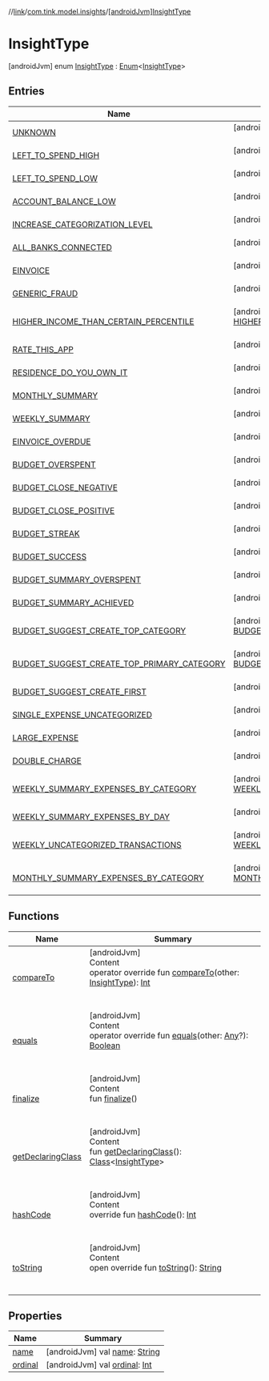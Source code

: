 //[link](../../index.md)/[com.tink.model.insights](../index.md)/[[androidJvm]InsightType](index.md)



# InsightType  
 [androidJvm] enum [InsightType](index.md) : [Enum](https://kotlinlang.org/api/latest/jvm/stdlib/kotlin/-enum/index.html)<[InsightType](index.md)>    


## Entries  
  
|  Name|  Summary| 
|---|---|
| <a name="com.tink.model.insights/InsightType.UNKNOWN///PointingToDeclaration/"></a>[UNKNOWN](-u-n-k-n-o-w-n/index.md)| <a name="com.tink.model.insights/InsightType.UNKNOWN///PointingToDeclaration/"></a> [androidJvm] [UNKNOWN](-u-n-k-n-o-w-n/index.md)()  <br>   <br>
| <a name="com.tink.model.insights/InsightType.LEFT_TO_SPEND_HIGH///PointingToDeclaration/"></a>[LEFT_TO_SPEND_HIGH](-l-e-f-t_-t-o_-s-p-e-n-d_-h-i-g-h/index.md)| <a name="com.tink.model.insights/InsightType.LEFT_TO_SPEND_HIGH///PointingToDeclaration/"></a> [androidJvm] [LEFT_TO_SPEND_HIGH](-l-e-f-t_-t-o_-s-p-e-n-d_-h-i-g-h/index.md)()  <br>   <br>
| <a name="com.tink.model.insights/InsightType.LEFT_TO_SPEND_LOW///PointingToDeclaration/"></a>[LEFT_TO_SPEND_LOW](-l-e-f-t_-t-o_-s-p-e-n-d_-l-o-w/index.md)| <a name="com.tink.model.insights/InsightType.LEFT_TO_SPEND_LOW///PointingToDeclaration/"></a> [androidJvm] [LEFT_TO_SPEND_LOW](-l-e-f-t_-t-o_-s-p-e-n-d_-l-o-w/index.md)()  <br>   <br>
| <a name="com.tink.model.insights/InsightType.ACCOUNT_BALANCE_LOW///PointingToDeclaration/"></a>[ACCOUNT_BALANCE_LOW](-a-c-c-o-u-n-t_-b-a-l-a-n-c-e_-l-o-w/index.md)| <a name="com.tink.model.insights/InsightType.ACCOUNT_BALANCE_LOW///PointingToDeclaration/"></a> [androidJvm] [ACCOUNT_BALANCE_LOW](-a-c-c-o-u-n-t_-b-a-l-a-n-c-e_-l-o-w/index.md)()  <br>   <br>
| <a name="com.tink.model.insights/InsightType.INCREASE_CATEGORIZATION_LEVEL///PointingToDeclaration/"></a>[INCREASE_CATEGORIZATION_LEVEL](-i-n-c-r-e-a-s-e_-c-a-t-e-g-o-r-i-z-a-t-i-o-n_-l-e-v-e-l/index.md)| <a name="com.tink.model.insights/InsightType.INCREASE_CATEGORIZATION_LEVEL///PointingToDeclaration/"></a> [androidJvm] [INCREASE_CATEGORIZATION_LEVEL](-i-n-c-r-e-a-s-e_-c-a-t-e-g-o-r-i-z-a-t-i-o-n_-l-e-v-e-l/index.md)()  <br>   <br>
| <a name="com.tink.model.insights/InsightType.ALL_BANKS_CONNECTED///PointingToDeclaration/"></a>[ALL_BANKS_CONNECTED](-a-l-l_-b-a-n-k-s_-c-o-n-n-e-c-t-e-d/index.md)| <a name="com.tink.model.insights/InsightType.ALL_BANKS_CONNECTED///PointingToDeclaration/"></a> [androidJvm] [ALL_BANKS_CONNECTED](-a-l-l_-b-a-n-k-s_-c-o-n-n-e-c-t-e-d/index.md)()  <br>   <br>
| <a name="com.tink.model.insights/InsightType.EINVOICE///PointingToDeclaration/"></a>[EINVOICE](-e-i-n-v-o-i-c-e/index.md)| <a name="com.tink.model.insights/InsightType.EINVOICE///PointingToDeclaration/"></a> [androidJvm] [EINVOICE](-e-i-n-v-o-i-c-e/index.md)()  <br>   <br>
| <a name="com.tink.model.insights/InsightType.GENERIC_FRAUD///PointingToDeclaration/"></a>[GENERIC_FRAUD](-g-e-n-e-r-i-c_-f-r-a-u-d/index.md)| <a name="com.tink.model.insights/InsightType.GENERIC_FRAUD///PointingToDeclaration/"></a> [androidJvm] [GENERIC_FRAUD](-g-e-n-e-r-i-c_-f-r-a-u-d/index.md)()  <br>   <br>
| <a name="com.tink.model.insights/InsightType.HIGHER_INCOME_THAN_CERTAIN_PERCENTILE///PointingToDeclaration/"></a>[HIGHER_INCOME_THAN_CERTAIN_PERCENTILE](-h-i-g-h-e-r_-i-n-c-o-m-e_-t-h-a-n_-c-e-r-t-a-i-n_-p-e-r-c-e-n-t-i-l-e/index.md)| <a name="com.tink.model.insights/InsightType.HIGHER_INCOME_THAN_CERTAIN_PERCENTILE///PointingToDeclaration/"></a> [androidJvm] [HIGHER_INCOME_THAN_CERTAIN_PERCENTILE](-h-i-g-h-e-r_-i-n-c-o-m-e_-t-h-a-n_-c-e-r-t-a-i-n_-p-e-r-c-e-n-t-i-l-e/index.md)()  <br>   <br>
| <a name="com.tink.model.insights/InsightType.RATE_THIS_APP///PointingToDeclaration/"></a>[RATE_THIS_APP](-r-a-t-e_-t-h-i-s_-a-p-p/index.md)| <a name="com.tink.model.insights/InsightType.RATE_THIS_APP///PointingToDeclaration/"></a> [androidJvm] [RATE_THIS_APP](-r-a-t-e_-t-h-i-s_-a-p-p/index.md)()  <br>   <br>
| <a name="com.tink.model.insights/InsightType.RESIDENCE_DO_YOU_OWN_IT///PointingToDeclaration/"></a>[RESIDENCE_DO_YOU_OWN_IT](-r-e-s-i-d-e-n-c-e_-d-o_-y-o-u_-o-w-n_-i-t/index.md)| <a name="com.tink.model.insights/InsightType.RESIDENCE_DO_YOU_OWN_IT///PointingToDeclaration/"></a> [androidJvm] [RESIDENCE_DO_YOU_OWN_IT](-r-e-s-i-d-e-n-c-e_-d-o_-y-o-u_-o-w-n_-i-t/index.md)()  <br>   <br>
| <a name="com.tink.model.insights/InsightType.MONTHLY_SUMMARY///PointingToDeclaration/"></a>[MONTHLY_SUMMARY](-m-o-n-t-h-l-y_-s-u-m-m-a-r-y/index.md)| <a name="com.tink.model.insights/InsightType.MONTHLY_SUMMARY///PointingToDeclaration/"></a> [androidJvm] [MONTHLY_SUMMARY](-m-o-n-t-h-l-y_-s-u-m-m-a-r-y/index.md)()  <br>   <br>
| <a name="com.tink.model.insights/InsightType.WEEKLY_SUMMARY///PointingToDeclaration/"></a>[WEEKLY_SUMMARY](-w-e-e-k-l-y_-s-u-m-m-a-r-y/index.md)| <a name="com.tink.model.insights/InsightType.WEEKLY_SUMMARY///PointingToDeclaration/"></a> [androidJvm] [WEEKLY_SUMMARY](-w-e-e-k-l-y_-s-u-m-m-a-r-y/index.md)()  <br>   <br>
| <a name="com.tink.model.insights/InsightType.EINVOICE_OVERDUE///PointingToDeclaration/"></a>[EINVOICE_OVERDUE](-e-i-n-v-o-i-c-e_-o-v-e-r-d-u-e/index.md)| <a name="com.tink.model.insights/InsightType.EINVOICE_OVERDUE///PointingToDeclaration/"></a> [androidJvm] [EINVOICE_OVERDUE](-e-i-n-v-o-i-c-e_-o-v-e-r-d-u-e/index.md)()  <br>   <br>
| <a name="com.tink.model.insights/InsightType.BUDGET_OVERSPENT///PointingToDeclaration/"></a>[BUDGET_OVERSPENT](-b-u-d-g-e-t_-o-v-e-r-s-p-e-n-t/index.md)| <a name="com.tink.model.insights/InsightType.BUDGET_OVERSPENT///PointingToDeclaration/"></a> [androidJvm] [BUDGET_OVERSPENT](-b-u-d-g-e-t_-o-v-e-r-s-p-e-n-t/index.md)()  <br>   <br>
| <a name="com.tink.model.insights/InsightType.BUDGET_CLOSE_NEGATIVE///PointingToDeclaration/"></a>[BUDGET_CLOSE_NEGATIVE](-b-u-d-g-e-t_-c-l-o-s-e_-n-e-g-a-t-i-v-e/index.md)| <a name="com.tink.model.insights/InsightType.BUDGET_CLOSE_NEGATIVE///PointingToDeclaration/"></a> [androidJvm] [BUDGET_CLOSE_NEGATIVE](-b-u-d-g-e-t_-c-l-o-s-e_-n-e-g-a-t-i-v-e/index.md)()  <br>   <br>
| <a name="com.tink.model.insights/InsightType.BUDGET_CLOSE_POSITIVE///PointingToDeclaration/"></a>[BUDGET_CLOSE_POSITIVE](-b-u-d-g-e-t_-c-l-o-s-e_-p-o-s-i-t-i-v-e/index.md)| <a name="com.tink.model.insights/InsightType.BUDGET_CLOSE_POSITIVE///PointingToDeclaration/"></a> [androidJvm] [BUDGET_CLOSE_POSITIVE](-b-u-d-g-e-t_-c-l-o-s-e_-p-o-s-i-t-i-v-e/index.md)()  <br>   <br>
| <a name="com.tink.model.insights/InsightType.BUDGET_STREAK///PointingToDeclaration/"></a>[BUDGET_STREAK](-b-u-d-g-e-t_-s-t-r-e-a-k/index.md)| <a name="com.tink.model.insights/InsightType.BUDGET_STREAK///PointingToDeclaration/"></a> [androidJvm] [BUDGET_STREAK](-b-u-d-g-e-t_-s-t-r-e-a-k/index.md)()  <br>   <br>
| <a name="com.tink.model.insights/InsightType.BUDGET_SUCCESS///PointingToDeclaration/"></a>[BUDGET_SUCCESS](-b-u-d-g-e-t_-s-u-c-c-e-s-s/index.md)| <a name="com.tink.model.insights/InsightType.BUDGET_SUCCESS///PointingToDeclaration/"></a> [androidJvm] [BUDGET_SUCCESS](-b-u-d-g-e-t_-s-u-c-c-e-s-s/index.md)()  <br>   <br>
| <a name="com.tink.model.insights/InsightType.BUDGET_SUMMARY_OVERSPENT///PointingToDeclaration/"></a>[BUDGET_SUMMARY_OVERSPENT](-b-u-d-g-e-t_-s-u-m-m-a-r-y_-o-v-e-r-s-p-e-n-t/index.md)| <a name="com.tink.model.insights/InsightType.BUDGET_SUMMARY_OVERSPENT///PointingToDeclaration/"></a> [androidJvm] [BUDGET_SUMMARY_OVERSPENT](-b-u-d-g-e-t_-s-u-m-m-a-r-y_-o-v-e-r-s-p-e-n-t/index.md)()  <br>   <br>
| <a name="com.tink.model.insights/InsightType.BUDGET_SUMMARY_ACHIEVED///PointingToDeclaration/"></a>[BUDGET_SUMMARY_ACHIEVED](-b-u-d-g-e-t_-s-u-m-m-a-r-y_-a-c-h-i-e-v-e-d/index.md)| <a name="com.tink.model.insights/InsightType.BUDGET_SUMMARY_ACHIEVED///PointingToDeclaration/"></a> [androidJvm] [BUDGET_SUMMARY_ACHIEVED](-b-u-d-g-e-t_-s-u-m-m-a-r-y_-a-c-h-i-e-v-e-d/index.md)()  <br>   <br>
| <a name="com.tink.model.insights/InsightType.BUDGET_SUGGEST_CREATE_TOP_CATEGORY///PointingToDeclaration/"></a>[BUDGET_SUGGEST_CREATE_TOP_CATEGORY](-b-u-d-g-e-t_-s-u-g-g-e-s-t_-c-r-e-a-t-e_-t-o-p_-c-a-t-e-g-o-r-y/index.md)| <a name="com.tink.model.insights/InsightType.BUDGET_SUGGEST_CREATE_TOP_CATEGORY///PointingToDeclaration/"></a> [androidJvm] [BUDGET_SUGGEST_CREATE_TOP_CATEGORY](-b-u-d-g-e-t_-s-u-g-g-e-s-t_-c-r-e-a-t-e_-t-o-p_-c-a-t-e-g-o-r-y/index.md)()  <br>   <br>
| <a name="com.tink.model.insights/InsightType.BUDGET_SUGGEST_CREATE_TOP_PRIMARY_CATEGORY///PointingToDeclaration/"></a>[BUDGET_SUGGEST_CREATE_TOP_PRIMARY_CATEGORY](-b-u-d-g-e-t_-s-u-g-g-e-s-t_-c-r-e-a-t-e_-t-o-p_-p-r-i-m-a-r-y_-c-a-t-e-g-o-r-y/index.md)| <a name="com.tink.model.insights/InsightType.BUDGET_SUGGEST_CREATE_TOP_PRIMARY_CATEGORY///PointingToDeclaration/"></a> [androidJvm] [BUDGET_SUGGEST_CREATE_TOP_PRIMARY_CATEGORY](-b-u-d-g-e-t_-s-u-g-g-e-s-t_-c-r-e-a-t-e_-t-o-p_-p-r-i-m-a-r-y_-c-a-t-e-g-o-r-y/index.md)()  <br>   <br>
| <a name="com.tink.model.insights/InsightType.BUDGET_SUGGEST_CREATE_FIRST///PointingToDeclaration/"></a>[BUDGET_SUGGEST_CREATE_FIRST](-b-u-d-g-e-t_-s-u-g-g-e-s-t_-c-r-e-a-t-e_-f-i-r-s-t/index.md)| <a name="com.tink.model.insights/InsightType.BUDGET_SUGGEST_CREATE_FIRST///PointingToDeclaration/"></a> [androidJvm] [BUDGET_SUGGEST_CREATE_FIRST](-b-u-d-g-e-t_-s-u-g-g-e-s-t_-c-r-e-a-t-e_-f-i-r-s-t/index.md)()  <br>   <br>
| <a name="com.tink.model.insights/InsightType.SINGLE_EXPENSE_UNCATEGORIZED///PointingToDeclaration/"></a>[SINGLE_EXPENSE_UNCATEGORIZED](-s-i-n-g-l-e_-e-x-p-e-n-s-e_-u-n-c-a-t-e-g-o-r-i-z-e-d/index.md)| <a name="com.tink.model.insights/InsightType.SINGLE_EXPENSE_UNCATEGORIZED///PointingToDeclaration/"></a> [androidJvm] [SINGLE_EXPENSE_UNCATEGORIZED](-s-i-n-g-l-e_-e-x-p-e-n-s-e_-u-n-c-a-t-e-g-o-r-i-z-e-d/index.md)()  <br>   <br>
| <a name="com.tink.model.insights/InsightType.LARGE_EXPENSE///PointingToDeclaration/"></a>[LARGE_EXPENSE](-l-a-r-g-e_-e-x-p-e-n-s-e/index.md)| <a name="com.tink.model.insights/InsightType.LARGE_EXPENSE///PointingToDeclaration/"></a> [androidJvm] [LARGE_EXPENSE](-l-a-r-g-e_-e-x-p-e-n-s-e/index.md)()  <br>   <br>
| <a name="com.tink.model.insights/InsightType.DOUBLE_CHARGE///PointingToDeclaration/"></a>[DOUBLE_CHARGE](-d-o-u-b-l-e_-c-h-a-r-g-e/index.md)| <a name="com.tink.model.insights/InsightType.DOUBLE_CHARGE///PointingToDeclaration/"></a> [androidJvm] [DOUBLE_CHARGE](-d-o-u-b-l-e_-c-h-a-r-g-e/index.md)()  <br>   <br>
| <a name="com.tink.model.insights/InsightType.WEEKLY_SUMMARY_EXPENSES_BY_CATEGORY///PointingToDeclaration/"></a>[WEEKLY_SUMMARY_EXPENSES_BY_CATEGORY](-w-e-e-k-l-y_-s-u-m-m-a-r-y_-e-x-p-e-n-s-e-s_-b-y_-c-a-t-e-g-o-r-y/index.md)| <a name="com.tink.model.insights/InsightType.WEEKLY_SUMMARY_EXPENSES_BY_CATEGORY///PointingToDeclaration/"></a> [androidJvm] [WEEKLY_SUMMARY_EXPENSES_BY_CATEGORY](-w-e-e-k-l-y_-s-u-m-m-a-r-y_-e-x-p-e-n-s-e-s_-b-y_-c-a-t-e-g-o-r-y/index.md)()  <br>   <br>
| <a name="com.tink.model.insights/InsightType.WEEKLY_SUMMARY_EXPENSES_BY_DAY///PointingToDeclaration/"></a>[WEEKLY_SUMMARY_EXPENSES_BY_DAY](-w-e-e-k-l-y_-s-u-m-m-a-r-y_-e-x-p-e-n-s-e-s_-b-y_-d-a-y/index.md)| <a name="com.tink.model.insights/InsightType.WEEKLY_SUMMARY_EXPENSES_BY_DAY///PointingToDeclaration/"></a> [androidJvm] [WEEKLY_SUMMARY_EXPENSES_BY_DAY](-w-e-e-k-l-y_-s-u-m-m-a-r-y_-e-x-p-e-n-s-e-s_-b-y_-d-a-y/index.md)()  <br>   <br>
| <a name="com.tink.model.insights/InsightType.WEEKLY_UNCATEGORIZED_TRANSACTIONS///PointingToDeclaration/"></a>[WEEKLY_UNCATEGORIZED_TRANSACTIONS](-w-e-e-k-l-y_-u-n-c-a-t-e-g-o-r-i-z-e-d_-t-r-a-n-s-a-c-t-i-o-n-s/index.md)| <a name="com.tink.model.insights/InsightType.WEEKLY_UNCATEGORIZED_TRANSACTIONS///PointingToDeclaration/"></a> [androidJvm] [WEEKLY_UNCATEGORIZED_TRANSACTIONS](-w-e-e-k-l-y_-u-n-c-a-t-e-g-o-r-i-z-e-d_-t-r-a-n-s-a-c-t-i-o-n-s/index.md)()  <br>   <br>
| <a name="com.tink.model.insights/InsightType.MONTHLY_SUMMARY_EXPENSES_BY_CATEGORY///PointingToDeclaration/"></a>[MONTHLY_SUMMARY_EXPENSES_BY_CATEGORY](-m-o-n-t-h-l-y_-s-u-m-m-a-r-y_-e-x-p-e-n-s-e-s_-b-y_-c-a-t-e-g-o-r-y/index.md)| <a name="com.tink.model.insights/InsightType.MONTHLY_SUMMARY_EXPENSES_BY_CATEGORY///PointingToDeclaration/"></a> [androidJvm] [MONTHLY_SUMMARY_EXPENSES_BY_CATEGORY](-m-o-n-t-h-l-y_-s-u-m-m-a-r-y_-e-x-p-e-n-s-e-s_-b-y_-c-a-t-e-g-o-r-y/index.md)()  <br>   <br>


## Functions  
  
|  Name|  Summary| 
|---|---|
| <a name="kotlin/Enum/compareTo/#com.tink.model.insights.InsightType/PointingToDeclaration/"></a>[compareTo](-m-o-n-t-h-l-y_-s-u-m-m-a-r-y_-e-x-p-e-n-s-e-s_-b-y_-c-a-t-e-g-o-r-y/index.md#%5Bkotlin%2FEnum%2FcompareTo%2F%23com.tink.model.insights.InsightType%2FPointingToDeclaration%2F%5D%2FFunctions%2F1854938400)| <a name="kotlin/Enum/compareTo/#com.tink.model.insights.InsightType/PointingToDeclaration/"></a>[androidJvm]  <br>Content  <br>operator override fun [compareTo](-m-o-n-t-h-l-y_-s-u-m-m-a-r-y_-e-x-p-e-n-s-e-s_-b-y_-c-a-t-e-g-o-r-y/index.md#%5Bkotlin%2FEnum%2FcompareTo%2F%23com.tink.model.insights.InsightType%2FPointingToDeclaration%2F%5D%2FFunctions%2F1854938400)(other: [InsightType](index.md)): [Int](https://kotlinlang.org/api/latest/jvm/stdlib/kotlin/-int/index.html)  <br><br><br>
| <a name="kotlin/Enum/equals/#kotlin.Any?/PointingToDeclaration/"></a>[equals](../../com.tink.model.transfer/[android-jvm]-signable-operation/-type/-u-n-k-n-o-w-n/index.md#%5Bkotlin%2FEnum%2Fequals%2F%23kotlin.Any%3F%2FPointingToDeclaration%2F%5D%2FFunctions%2F1854938400)| <a name="kotlin/Enum/equals/#kotlin.Any?/PointingToDeclaration/"></a>[androidJvm]  <br>Content  <br>operator override fun [equals](../../com.tink.model.transfer/[android-jvm]-signable-operation/-type/-u-n-k-n-o-w-n/index.md#%5Bkotlin%2FEnum%2Fequals%2F%23kotlin.Any%3F%2FPointingToDeclaration%2F%5D%2FFunctions%2F1854938400)(other: [Any](https://kotlinlang.org/api/latest/jvm/stdlib/kotlin/-any/index.html)?): [Boolean](https://kotlinlang.org/api/latest/jvm/stdlib/kotlin/-boolean/index.html)  <br><br><br>
| <a name="kotlin/Enum/finalize/#/PointingToDeclaration/"></a>[finalize](../../com.tink.model.transfer/[android-jvm]-signable-operation/-type/-u-n-k-n-o-w-n/index.md#%5Bkotlin%2FEnum%2Ffinalize%2F%23%2FPointingToDeclaration%2F%5D%2FFunctions%2F1854938400)| <a name="kotlin/Enum/finalize/#/PointingToDeclaration/"></a>[androidJvm]  <br>Content  <br>fun [finalize](../../com.tink.model.transfer/[android-jvm]-signable-operation/-type/-u-n-k-n-o-w-n/index.md#%5Bkotlin%2FEnum%2Ffinalize%2F%23%2FPointingToDeclaration%2F%5D%2FFunctions%2F1854938400)()  <br><br><br>
| <a name="kotlin/Enum/getDeclaringClass/#/PointingToDeclaration/"></a>[getDeclaringClass](../../com.tink.model.transfer/[android-jvm]-signable-operation/-type/-u-n-k-n-o-w-n/index.md#%5Bkotlin%2FEnum%2FgetDeclaringClass%2F%23%2FPointingToDeclaration%2F%5D%2FFunctions%2F1854938400)| <a name="kotlin/Enum/getDeclaringClass/#/PointingToDeclaration/"></a>[androidJvm]  <br>Content  <br>fun [getDeclaringClass](../../com.tink.model.transfer/[android-jvm]-signable-operation/-type/-u-n-k-n-o-w-n/index.md#%5Bkotlin%2FEnum%2FgetDeclaringClass%2F%23%2FPointingToDeclaration%2F%5D%2FFunctions%2F1854938400)(): [Class](https://developer.android.com/reference/kotlin/java/lang/Class.html)<[InsightType](index.md)>  <br><br><br>
| <a name="kotlin/Enum/hashCode/#/PointingToDeclaration/"></a>[hashCode](../../com.tink.model.transfer/[android-jvm]-signable-operation/-type/-u-n-k-n-o-w-n/index.md#%5Bkotlin%2FEnum%2FhashCode%2F%23%2FPointingToDeclaration%2F%5D%2FFunctions%2F1854938400)| <a name="kotlin/Enum/hashCode/#/PointingToDeclaration/"></a>[androidJvm]  <br>Content  <br>override fun [hashCode](../../com.tink.model.transfer/[android-jvm]-signable-operation/-type/-u-n-k-n-o-w-n/index.md#%5Bkotlin%2FEnum%2FhashCode%2F%23%2FPointingToDeclaration%2F%5D%2FFunctions%2F1854938400)(): [Int](https://kotlinlang.org/api/latest/jvm/stdlib/kotlin/-int/index.html)  <br><br><br>
| <a name="kotlin/Enum/toString/#/PointingToDeclaration/"></a>[toString](../../com.tink.model.transfer/[android-jvm]-signable-operation/-type/-u-n-k-n-o-w-n/index.md#%5Bkotlin%2FEnum%2FtoString%2F%23%2FPointingToDeclaration%2F%5D%2FFunctions%2F1854938400)| <a name="kotlin/Enum/toString/#/PointingToDeclaration/"></a>[androidJvm]  <br>Content  <br>open override fun [toString](../../com.tink.model.transfer/[android-jvm]-signable-operation/-type/-u-n-k-n-o-w-n/index.md#%5Bkotlin%2FEnum%2FtoString%2F%23%2FPointingToDeclaration%2F%5D%2FFunctions%2F1854938400)(): [String](https://kotlinlang.org/api/latest/jvm/stdlib/kotlin/-string/index.html)  <br><br><br>


## Properties  
  
|  Name|  Summary| 
|---|---|
| <a name="com.tink.model.insights/InsightType/name/#/PointingToDeclaration/"></a>[name](index.md#%5Bcom.tink.model.insights%2FInsightType%2Fname%2F%23%2FPointingToDeclaration%2F%5D%2FProperties%2F1854938400)| <a name="com.tink.model.insights/InsightType/name/#/PointingToDeclaration/"></a> [androidJvm] val [name](index.md#%5Bcom.tink.model.insights%2FInsightType%2Fname%2F%23%2FPointingToDeclaration%2F%5D%2FProperties%2F1854938400): [String](https://kotlinlang.org/api/latest/jvm/stdlib/kotlin/-string/index.html)   <br>
| <a name="com.tink.model.insights/InsightType/ordinal/#/PointingToDeclaration/"></a>[ordinal](index.md#%5Bcom.tink.model.insights%2FInsightType%2Fordinal%2F%23%2FPointingToDeclaration%2F%5D%2FProperties%2F1854938400)| <a name="com.tink.model.insights/InsightType/ordinal/#/PointingToDeclaration/"></a> [androidJvm] val [ordinal](index.md#%5Bcom.tink.model.insights%2FInsightType%2Fordinal%2F%23%2FPointingToDeclaration%2F%5D%2FProperties%2F1854938400): [Int](https://kotlinlang.org/api/latest/jvm/stdlib/kotlin/-int/index.html)   <br>

